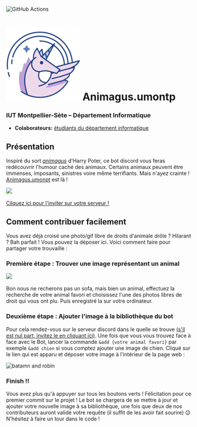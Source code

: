 ![GitHub Actions](https://github.com/MathieuSoysal/Animagus.umontp/workflows/Java%20CI%20with%20Maven/badge.svg)
# ![](ressources/Unicorn.png) Animagus.umontp
### IUT Montpellier-Sète – Département Informatique
* **Colaborateurs:** [étudiants du département informatique](https://iut-montpellier-sete.edu.umontpellier.fr/dut-informatique/)

## Présentation
Inspiré du sort [*animagus*](https://harrypotter.fandom.com/fr/wiki/Animagus) d'Harry Poter, ce bot discord vous feras redécouvrir l'humour caché des animaux. Certains animaux peuvent être immenses, imposants, sinistres voire même terrifiants. Mais n'ayez crainte ! [Animagus.umonpt](https://discordapp.com/oauth2/authorize?client_id=692397138268651562&scope=bot&permissions=0) est là ! 

![](https://media.giphy.com/media/3oz8xQQP4ahKiyuxHy/giphy.gif)

[Cilquez ici pour l'inviter sur votre serveur !](https://discordapp.com/oauth2/authorize?client_id=692397138268651562&scope=bot&permissions=0)
## Comment contribuer facilement 

Vous avez déjà croisé une photo/gif libre de droits d'animale drôle ? Hilarant ? Bah parfait ! Vous pouvez la déposer ici. Voici comment faire pour partager votre trouvaille :

### Première étape : Trouver une image représentant un animal

![](https://external-content.duckduckgo.com/iu/?u=http%3A%2F%2Fsearchengineland.com%2Ffigz%2Fwp-content%2Fseloads%2F2016%2F05%2Fgoogle-plas-image-search.gif&f=1&nofb=1)

Bon nous ne recherons pas un sofa, mais bien un animal, effectuez la recherche de votre animal favori et choisissez l'une des photos libres de droit qui vous ont plu. Puis enregistré la sur votre ordinateur.

### Deuxième étape : Ajouter l'image à la bibliothèque du bot

Pour cela rendez-vous sur le serveur discord dans le quelle se trouve [(s'il est nul part, invitez le en cliquant ici)](https://discordapp.com/oauth2/authorize?client_id=692397138268651562&scope=bot&permissions=0). Une fois que vous vous trouvez face à face avec le Bot, lancer la commande `&add {votre animal favori}` par exemple `&add chien` si vous comptez ajouter une image de chien. Cliqué sur le lien qui est apparu et déposer votre image à l'intérieur de la page web :


![batamn and robin](https://external-content.duckduckgo.com/iu/?u=https%3A%2F%2Fcdn.dribbble.com%2Fusers%2F488%2Fscreenshots%2F1974667%2Fdrag-drop-upload-3.gif&f=1&nofb=1)


### Finish !!
Vous avez plus qu'à appuyer sur tous les boutons verts ! Félicitation pour ce premier commit sur le projet ! Le bot se chargera de se mettre à jour et ajouter votre nouvelle image à sa bibliothèque, une fois que deux de nos contributeurs auront validé votre requête (il suffit de les avoir fait sourire) 😉 N'hésitez à faire un tour dans le code !
